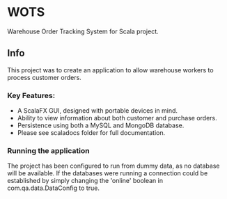 # WOTS
Warehouse Order Tracking System for Scala project.
## Info
This project was to create an application to allow warehouse workers to process customer orders.
### Key Features:
* A ScalaFX GUI, designed with portable devices in mind.
* Ability to view information about both customer and purchase orders.
* Persistence using both a MySQL and MongoDB database.
* Please see scaladocs folder for full documentation.

### Running the application
The project has been configured to run from dummy data, as no database will be available.
If the databases were running a connection could be established by simply changing the 'online' boolean in
com.qa.data.DataConfig to true.